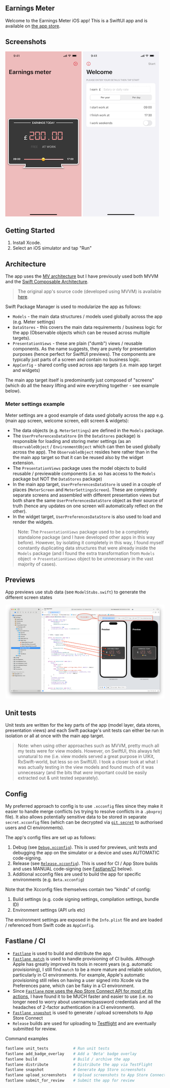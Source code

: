## Earnings Meter

Welcome to the Earnings Meter iOS app! This is a SwiftUI app and is available on [the app store](https://apps.apple.com/app/id1549867514#?platform=iphone).


## Screenshots

![](Docs/Images/iPhone-12-Pro-Max-02-MeterAtWork.png)
![](Docs/Images/iPhone-12-Pro-Max-04-Welcome.png)


## Getting Started

1. Install Xcode.
1. Select an iOS simulator and tap "Run"


## Architecture

The app uses the [MV architecture](https://azamsharp.com/2023/02/28/building-large-scale-apps-swiftui.html) but I have previously used both MVVM and the [Swift Composable Architecture](https://github.com/pointfreeco/swift-composable-architecture).

> The original app's source code (developed using MVVM) is available [here](https://github.com/ridgeview-apps/earnings-meter/tree/legacy/mvvm).

Swift Package Manager is used to modularize the app as follows:

* `Models` - the main data structures / models used globally across the app (e.g. Meter settings)
* `DataStores` - this covers the main data requirements / business logic for the app (Observable objects which can be reused across multiple targets).
* `PresentationViews` - these are plain ("dumb") views / reusable components. As the name suggests, they are purely for presentation purposes (hence perfect for SwiftUI previews). The components are typically just parts of a screen and contain no business logic.
* `AppConfig` - shared config used across app targets (i.e. main app target and widgets)

The main app target itself is predominantly just composed of "screens" (which do all the heavy lifting and wire everything together - see example below).

### Meter settings example

Meter settings are a good example of data used globally across the app e.g. (main app screen, welcome screen, edit screen & widgets):

* The data objects (e.g. `MeterSettings`) are defined in the `Models` package.
* The `UserPreferencesDataStore` (in the `DataStores` package) is responsible for loading and storing meter settings (as an `ObservableObject` / `EnvironmentObject` which can then be used globally across the app). The `ObservableObject` resides here rather than in the the main app target so that it can be reused also by the widget extension.
* The `PresentationViews` package uses the model objects to build reusable / previewable components (i.e. so has access to the `Models` package but NOT the `DataStores` package)
* In the main app target, `UserPreferencesDataStore` is used in a couple of places (`MeterScreen` and `MeterSettingsScreen`). These are completely separate screens and assembled with different presentation views but both share the same `UserPreferencesDataStore` object as their source of truth (hence any updates on one screen will automatically reflect on the other).
* In the widget target, `UserPreferencesDataStore` is also used to load and render the widgets.

> Note: The `PresentationViews` package used to be a completely standalone package (and I have developed other apps in this way before). However, by isolating it completely in this way, I found myself constantly duplicating data structures that were already inside the `Models` package (and I found the extra transformation from `Models` object -> `PresentationViews` object to be unnecessary in the vast majority of cases).

## Previews

App previews use stub data (see `ModelStubs.swift`) to generate the different screen states

![](Docs/Images/preview-example.png)


## Unit tests

Unit tests are written for the key parts of the app (model layer, data stores, presentation views) and each Swift package's unit tests can either be run in isolation or all at once with the main app target.

> Note: when using other approaches such as MVVM, pretty much all my tests were for view models. However, on SwiftUI, this always felt unnatural to me (i.e. view models served a great purpose in UIKit, RxSwift-world, but less so on SwiftUI). I took a closer look at what I was actually testing in the view models and found much of it was unnecessary (and the bits that *were* important could be easily extracted out & unit tested separately).

## Config

My preferred approach to config is to use `.xcconfig` files since they make it easier to handle merge conflicts (vs trying to resolve conflicts in a `.pbxproj` file). It also allows potentially sensitive data to be stored in separate `secret.xcconfig` files (which can be decrypted via [`git secret`](https://git-secret.io) to authorised users and CI environments).

The app's config files are set up as follows:

1. Debug (see [`Debug.xcconfig`](Config/Debug.xcconfig)). This is used for previews, unit tests and debugging the app on the simulator or a device and uses AUTOMATIC code-signing.
1. Release (see [`Release.xcconfig`](Config/Release.xcconfig)). This is used for CI  / App Store builds and uses MANUAL code-signing (see [Fastlane/CI](#fastlane-/-CI) below).
1. Additional xcconfig files are used to build the app for specific environments (e.g. `Beta.xcconfig`)

Note that the Xcconfig files themselves contain two "kinds" of config:

1. Build settings (e.g. code signing settings, compilation settings, bundle ID)
1. Environment settings (API urls etc)

The environment settings are exposed in the `Info.plist` file and are loaded / referenced from Swift code as `AppConfig`.


## Fastlane / CI

* [`Fastlane`](https://fastlane.tools) is used to build and distribute the app.
* [`Fastlane match`](https://docs.fastlane.tools/actions/match/) is used to handle provisioning of CI builds. Although Apple has greatly improved its tools in recent years (e.g. automatic provisioning), I still find `match` to be a more mature and reliable solution, particularly in CI environments. For example, Apple's automatic provisioning still relies on having a user signed into Xcode via the Preferences pane, which can be flaky in a CI environment.
* Since [`Fastlane` now uses the App Store Connect API for most of its actions](https://docs.fastlane.tools/app-store-connect-api/), I have found it to be MUCH faster and easier to use (i.e. no longer need to worry about username/password credentials and all the headaches of 2-factor authentication in a CI environment).
* [`Fastlane snapshot`](https://docs.fastlane.tools/actions/snapshot/) is used to generate / upload screenshots to App Store Connect
* `Release` builds are used for uploading to [Testflight](https://www.google.com/search?client=safari&rls=en&q=testflight&ie=UTF-8&oe=UTF-8) and are eventually submitted for review.

Command examples

```ruby
fastlane unit_tests           # Run unit tests
fastlane add_badge_overlay    # Add a 'Beta' badge overlay
fastlane build                # Build / archive the app
fastlane distribute           # Distribute the app via TestFlight
fastlane snapshot             # Generate App Store screenshots
fastlane upload_screenshots   # Upload screenshots to App Store Connect
fastlane submit_for_review    # Submit the app for review
```
